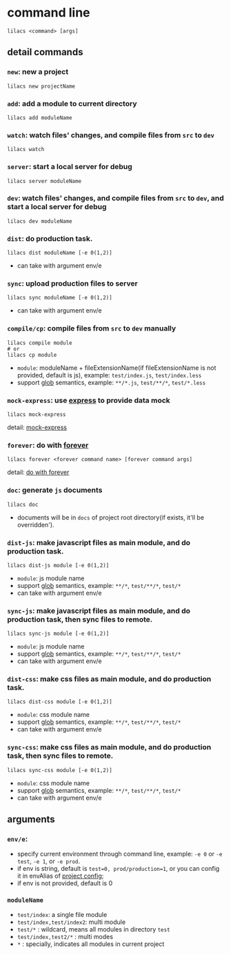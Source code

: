 # command line

```
lilacs <command> [args]
```

## detail commands

### `new`: new a project

```
lilacs new projectName
```

### `add`: add a module to current directory

```
lilacs add moduleName
```

### `watch`: watch files' changes, and compile files from `src` to `dev`

```
lilacs watch
```

### `server`: start a local server for debug

```
lilacs server moduleName
```

### `dev`: watch files' changes, and compile files from `src` to `dev`, and start a local server for debug

```
lilacs dev moduleName
```

### `dist`: do production task.

```
lilacs dist moduleName [-e 0(1,2)] 
```

* can take with argument env/e

### `sync`: upload production files to server

```
lilacs sync moduleName [-e 0(1,2)] 
```

* can take with argument env/e

### `compile/cp`: compile files from `src` to `dev` manually

```
lilacs compile module
# or
lilacs cp module
```

* `module`: moduleName + fileExtensionName(if fileExtensionName is not provided, default is js), example: `test/index.js`, `test/index.less`
* support [glob](https://github.com/isaacs/node-glob) semantics, example: `**/*.js`, `test/**/*`, `test/*.less`

### `mock-express`: use [express](https://github.com/expressjs/express) to provide data mock

```
lilacs mock-express
```

detail: [mock-express](./express.md)

### `forever`: do with [forever](https://github.com/foreverjs/forever)

```
lilacs forever <forever command name> [forever command args]
```

detail: [do with forever](./forever.md)

### `doc`: generate `js` documents

```
lilacs doc
```

* documents will be in `docs` of project root directory(if exists, it'll be overridden').

### `dist-js`: make javascript files as main module, and do production task.

```
lilacs dist-js module [-e 0(1,2)] 
```

* `module`: js module name
* support [glob](https://github.com/isaacs/node-glob) semantics, example: `**/*`, `test/**/*`, `test/*`
* can take with argument env/e


### `sync-js`: make javascript files as main module, and do production task, then sync files to remote.

```
lilacs sync-js module [-e 0(1,2)] 
```

* `module`: js module name
* support [glob](https://github.com/isaacs/node-glob) semantics, example: `**/*`, `test/**/*`, `test/*`
* can take with argument env/e

### `dist-css`: make css files as main module, and do production task.

```
lilacs dist-css module [-e 0(1,2)] 
```

* `module`: css module name
* support [glob](https://github.com/isaacs/node-glob) semantics, example: `**/*`, `test/**/*`, `test/*`
* can take with argument env/e


### `sync-css`: make css files as main module, and do production task, then sync files to remote.

```
lilacs sync-css module [-e 0(1,2)] 
```

* `module`: css module name
* support [glob](https://github.com/isaacs/node-glob) semantics, example: `**/*`, `test/**/*`, `test/*`
* can take with argument env/e

## arguments

### `env/e`: 

* specify current environment through command line, example:  `-e 0` or `-e test`, `-e 1`, or `-e prod`.
* if env is string, default is `test=0, prod/production=1`, or you can config it in envAlias of [project config](./config.md);
* if env is not provided, default is 0

### `moduleName`

* `test/index`: a single file module
* `test/index,test/index2`: multi module
* `test/*` : wildcard, means all modules in directory `test`
* `test/index,test2/*` : multi modes
* `*` : specially, indicates all modules in current project
